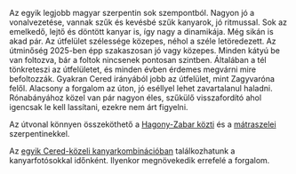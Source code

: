 Az egyik legjobb magyar szerpentin sok szempontból. Nagyon jó a vonalvezetése, vannak szűk és kevésbé szűk kanyarok, jó ritmussal. Sok az emelkedő, lejtő és döntött kanyar is, így nagy a dinamikája. Még sikán is akad pár. Az útfelület szélessége közepes, néhol a széle letöredezett. Az útminőség 2025-ben épp szakaszosan jó vagy közepes. Minden kátyú be van foltozva, bár a foltok nincsenek pontosan szintben. Általában a tél tönkreteszi az útfelületet, és minden évben érdemes megvárni mire befoltozzák. Gyakran Cered irányából jobb az útfelület, mint Zagyvaróna felől. Alacsony a forgalom az úton, jó eséllyel lehet zavartalanul haladni. Rónabányához közel van pár nagyon éles, szűkülő visszafordító ahol igencsak le kell lassítani, ezekre nem árt figyelni.

Az útvonal könnyen összeköthető a [Hagony-Zabar közti](#HagonyZabar) és a [mátraszelei](#Matraszele) szerpentinekkel.

Az [egyik Cered-közeli kanyarkombinációban](#geo:Kanyarfot%C3%B3s%20Pont@48.137889,19.952361/?b=Ide%20id%C5%91nk%C3%A9nt%20kitelep%C3%BCl%20a%20%5BKanyarfot%C3%B3%5D%28https://kanyarfoto.com/hu%29,%20akik%20k%C3%A9pet%20k%C3%A9sz%C3%ADthetnek%20a%20kanyarg%C3%A1sodr%C3%B3l.) találkozhatunk a kanyarfotósokkal időnként. Ilyenkor megnövekedik errefelé a forgalom.
